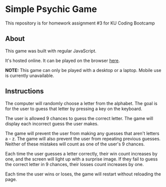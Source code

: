 # Simple Psychic Game
This repository is for homework assignment #3 for KU Coding Bootcamp

## About
This game was built with regular JavaScript.

It's hosted online. It can be played on the browser [here](https://ggaeth.github.io/Psychic-Game/).

**NOTE:** This game can only be played with a desktop or a laptop. Mobile use is currently unavailable. 

## Instructions
The computer will randomly choose a letter from the alphabet. 
The goal is for the user to guess that letter by pressing a key on the keyboard. 

The user is allowed 9 chances to guess the correct letter. 
The game will display each incorrect guess the user makes.

The game will prevent the user from making any guesses that aren't letters a - z.
The game will also prevent the user from repeating previous guesses. 
Neither of these mistakes will count as one of the user's 9 chances. 

Each time the user guesses a letter correctly, their win count increases by one, and the screen will light up with a surprise image.
If they fail to guess the correct letter in 9 chances, their losses count increases by one.

Each time the user wins or loses, the game will restart without reloading the page. 
